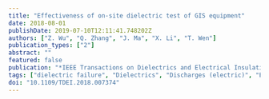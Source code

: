```yaml
---
title: "Effectiveness of on-site dielectric test of GIS equipment"
date: 2018-08-01
publishDate: 2019-07-10T12:11:41.748202Z
authors: ["Z. Wu", "Q. Zhang", "J. Ma", "X. Li", "T. Wen"]
publication_types: ["2"]
abstract: ""
featured: false
publication: "*IEEE Transactions on Dielectrics and Electrical Insulation*"
tags: ["dielectric failure", "Dielectrics", "Discharges (electric)", "Electric fields", "failure analysis", "gas insulated switchgear", "gas insulation", "Gas insulation", "gas-insulated metal-enclosed switchgear equipment", "GIS equipment", "GIS equipment failure", "impulse testing", "LI withstand test", "lighting impulse", "model test platform", "on-site dielectric test", "partial discharge measurement", "partial discharges", "Partial discharges", "power-frequency PD test", "standard test procedures", "Standards", "voltage 550.0 kV", "Voltage measurement"]
doi: "10.1109/TDEI.2018.007374"
---
```


